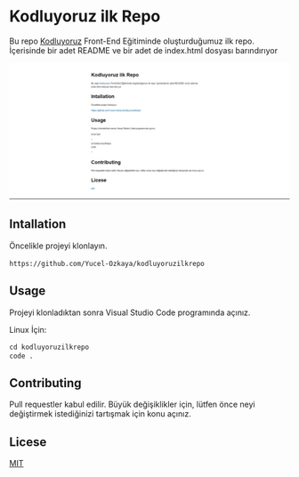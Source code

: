 # Kodluyoruz ilk Repo

Bu repo [Kodluyoruz](https://www.kodluyoruz.org/) Front-End Eğitiminde oluşturduğumuz ilk repo. İçerisinde bir adet README ve bir adet de index.html dosyası barındırıyor

![Görsel](img.jpg)
## Intallation
Öncelikle projeyi klonlayın.

``` https://github.com/Yucel-Ozkaya/kodluyoruzilkrepo ```
## Usage
Projeyi klonladıktan sonra Visual Studio Code  programında açınız.

Linux İçin:

```
cd kodluyoruzilkrepo
code .
```

## Contributing

Pull requestler kabul edilir. Büyük değişiklikler için, lütfen önce neyi değiştirmek istediğinizi tartışmak için konu açınız.

## Licese

[MIT](/kodluyoruzilkrepo/LICENSE)
